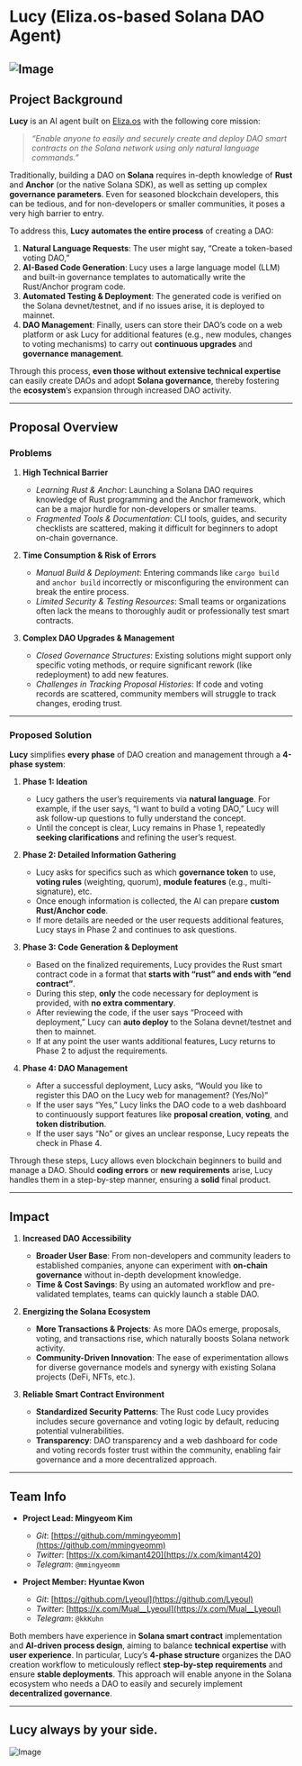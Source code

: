 # Lucy (Eliza.os-based Solana DAO Agent)

![Image](https://github.com/user-attachments/assets/85e88107-8c6a-40d2-a682-57a9c660f10e)
---

## Project Background
**Lucy** is an AI agent built on [Eliza.os](https://github.com/cybermancy/eliza.os) with the following core mission:

> *“Enable anyone to easily and securely create and deploy DAO smart contracts on the Solana network using only natural language commands.”*

Traditionally, building a DAO on **Solana** requires in-depth knowledge of **Rust** and **Anchor** (or the native Solana SDK), as well as setting up complex **governance parameters**. Even for seasoned blockchain developers, this can be tedious, and for non-developers or smaller communities, it poses a very high barrier to entry.

To address this, **Lucy** **automates the entire process** of creating a DAO:

1. **Natural Language Requests**: The user might say, “Create a token-based voting DAO,”  
2. **AI-Based Code Generation**: Lucy uses a large language model (LLM) and built-in governance templates to automatically write the Rust/Anchor program code.  
3. **Automated Testing & Deployment**: The generated code is verified on the Solana devnet/testnet, and if no issues arise, it is deployed to mainnet.  
4. **DAO Management**: Finally, users can store their DAO’s code on a web platform or ask Lucy for additional features (e.g., new modules, changes to voting mechanisms) to carry out **continuous upgrades** and **governance management**.

Through this process, **even those without extensive technical expertise** can easily create DAOs and adopt **Solana governance**, thereby fostering the **ecosystem**’s expansion through increased DAO activity.

---

## Proposal Overview

### Problems

1. **High Technical Barrier**  
   - *Learning Rust & Anchor*: Launching a Solana DAO requires knowledge of Rust programming and the Anchor framework, which can be a major hurdle for non-developers or smaller teams.  
   - *Fragmented Tools & Documentation*: CLI tools, guides, and security checklists are scattered, making it difficult for beginners to adopt on-chain governance.

2. **Time Consumption & Risk of Errors**  
   - *Manual Build & Deployment*: Entering commands like `cargo build` and `anchor build` incorrectly or misconfiguring the environment can break the entire process.  
   - *Limited Security & Testing Resources*: Small teams or organizations often lack the means to thoroughly audit or professionally test smart contracts.

3. **Complex DAO Upgrades & Management**  
   - *Closed Governance Structures*: Existing solutions might support only specific voting methods, or require significant rework (like redeployment) to add new features.  
   - *Challenges in Tracking Proposal Histories*: If code and voting records are scattered, community members will struggle to track changes, eroding trust.

---

### Proposed Solution

**Lucy** simplifies **every phase** of DAO creation and management through a **4-phase system**:

1. **Phase 1: Ideation**  
   - Lucy gathers the user’s requirements via **natural language**. For example, if the user says, “I want to build a voting DAO,” Lucy will ask follow-up questions to fully understand the concept.  
   - Until the concept is clear, Lucy remains in Phase 1, repeatedly **seeking clarifications** and refining the user’s request.

2. **Phase 2: Detailed Information Gathering**  
   - Lucy asks for specifics such as which **governance token** to use, **voting rules** (weighting, quorum), **module features** (e.g., multi-signature), etc.  
   - Once enough information is collected, the AI can prepare **custom Rust/Anchor code**.  
   - If more details are needed or the user requests additional features, Lucy stays in Phase 2 and continues to ask questions.

3. **Phase 3: Code Generation & Deployment**  
   - Based on the finalized requirements, Lucy provides the Rust smart contract code in a format that **starts with “rust” and ends with “end contract”**.  
   - During this step, **only** the code necessary for deployment is provided, with **no extra commentary**.  
   - After reviewing the code, if the user says “Proceed with deployment,” Lucy can **auto deploy** to the Solana devnet/testnet and then to mainnet.  
   - If at any point the user wants additional features, Lucy returns to Phase 2 to adjust the requirements.

4. **Phase 4: DAO Management**  
   - After a successful deployment, Lucy asks, “Would you like to register this DAO on the Lucy web for management? (Yes/No)”  
   - If the user says “Yes,” Lucy links the DAO code to a web dashboard to continuously support features like **proposal creation**, **voting**, and **token distribution**.  
   - If the user says “No” or gives an unclear response, Lucy repeats the check in Phase 4.

Through these steps, Lucy allows even blockchain beginners to build and manage a DAO. Should **coding errors** or **new requirements** arise, Lucy handles them in a step-by-step manner, ensuring a **solid** final product.

---

## Impact

1. **Increased DAO Accessibility**  
   - **Broader User Base**: From non-developers and community leaders to established companies, anyone can experiment with **on-chain governance** without in-depth development knowledge.  
   - **Time & Cost Savings**: By using an automated workflow and pre-validated templates, teams can quickly launch a stable DAO.

2. **Energizing the Solana Ecosystem**  
   - **More Transactions & Projects**: As more DAOs emerge, proposals, voting, and transactions rise, which naturally boosts Solana network activity.  
   - **Community-Driven Innovation**: The ease of experimentation allows for diverse governance models and synergy with existing Solana projects (DeFi, NFTs, etc.).

3. **Reliable Smart Contract Environment**  
   - **Standardized Security Patterns**: The Rust code Lucy provides includes secure governance and voting logic by default, reducing potential vulnerabilities.  
   - **Transparency**: DAO transparency and a web dashboard for code and voting records foster trust within the community, enabling fair governance and a more decentralized approach.

---

## Team Info

- **Project Lead: Mingyeom Kim**  
  - *Git*: [https://github.com/mmingyeomm](https://github.com/mmingyeomm)  
  - *Twitter*: [https://x.com/kimant420](https://x.com/kimant420)  
  - *Telegram*: `@mmingyeomm`

- **Project Member: Hyuntae Kwon**  
  - *Git*: [https://github.com/Lyeoul](https://github.com/Lyeoul)  
  - *Twitter*: [https://x.com/Mual__Lyeoul](https://x.com/Mual__Lyeoul)  
  - *Telegram*: `@kkKuhn`

Both members have experience in **Solana smart contract** implementation and **AI-driven process design**, aiming to balance **technical expertise** with **user experience**. In particular, Lucy’s **4-phase structure** organizes the DAO creation workflow to meticulously reflect **step-by-step requirements** and ensure **stable deployments**. This approach will enable anyone in the Solana ecosystem who needs a DAO to easily and securely implement **decentralized governance**.

---

## Lucy always by your side.
![Image](https://github.com/user-attachments/assets/a835e803-9c13-4112-8827-fc975ce5d37f)
